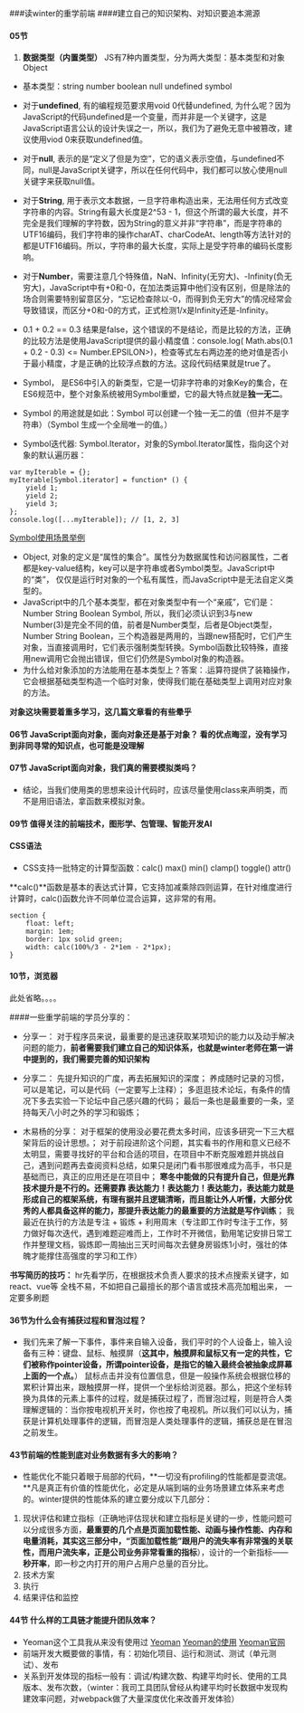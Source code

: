 ###读winter的重学前端
####建立自己的知识架构、对知识要追本溯源

#### 05节

1. **数据类型（内置类型）**
JS有7种内置类型，分为两大类型：基本类型和对象Object

* 基本类型：string  number  boolean null  undefined symbol

* 对于**undefined**, 有的编程规范要求用void 0代替undefined, 为什么呢？因为JavaScript的代码undefined是一个变量，而并非是一个关键字，这是JavaScript语言公认的设计失误之一，所以，我们为了避免无意中被篡改，建议使用viod 0来获取undefined值。
* 对于**null**, 表示的是“定义了但是为空”，它的语义表示空值，与undefined不同，null是JavaScript关键字，所以在任何代码中，我们都可以放心使用null关键字来获取null值。
* 对于**String**, 用于表示文本数据，一旦字符串构造出来，无法用任何方式改变字符串的内容。String有最大长度是2^53 - 1，但这个所谓的最大长度，并不完全是我们理解的字符数，因为String的意义并非“字符串”，而是字符串的UTF16编码，我们字符串的操作charAT、charCodeAt、length等方法针对的都是UTF16编码。所以，字符串的最大长度，实际上是受字符串的编码长度影响。
* 对于**Number**，需要注意几个特殊值，NaN、Infinity(无穷大)、-Infinity(负无穷大)，JavaScript中有+0和-0，在加法类运算中他们没有区别，但是除法的场合则需要特别留意区分，“忘记检查除以-0，而得到负无穷大”的情况经常会导致错误，而区分+0和-0的方式，正式检测1/x是Infinity还是-Infinity。
* 0.1 + 0.2 == 0.3 结果是false，这个错误的不是结论，而是比较的方法，正确的比较方法是使用JavaScript提供的最小精度值：console.log( Math.abs(0.1 + 0.2 - 0.3) <= Number.EPSILON>)，检查等式左右两边差的绝对值是否小于最小精度，才是正确的比较浮点数的方法。这段代码结果就是true了。

* Symbol， 是ES6中引入的新类型，它是一切非字符串的对象Key的集合，在ES6规范中，整个对象系统被用Symbol重塑，它的最大特点就是**独一无二**。
* Symbol 的用途就是如此：Symbol 可以创建一个独一无二的值（但并不是字符串）（Symbol 生成一个全局唯一的值。）
* Symbol迭代器: Symbol.Iterator，对象的Symbol.Iterator属性，指向这个对象的默认遍历器：
```
var myIterable = {};
myIterable[Symbol.iterator] = function* () {
    yield 1;
    yield 2;
    yield 3;
};
console.log([...myIterable]); // [1, 2, 3]
```

[Symbol使用场景举例](https://zhuanlan.zhihu.com/p/22652486 "Symbol使用场景举例")

* Object, 对象的定义是“属性的集合”。属性分为数据属性和访问器属性，二者都是key-value结构，key可以是字符串或者Symbol类型。JavaScript中的“类”， 仅仅是运行时对象的一个私有属性，而JavaScript中是无法自定义类型的。
* JavaScript中的几个基本类型，都在对象类型中有一个“亲戚”，它们是：Number String Boolean Symbol, 所以，我们必须认识到3与new Number(3)是完全不同的值，前者是Number类型，后者是Object类型，Number String Boolean，三个构造器是两用的，当跟new搭配时，它们产生对象，当直接调用时，它们表示强制类型转换。Symbol函数比较特殊，直接用new调用它会抛出错误，但它们仍然是Symbol对象的构造器。
* 为什么给对象添加的方法能用在基本类型上？答案：.运算符提供了装箱操作，它会根据基础类型构造一个临时对象，使得我们能在基础类型上调用对应对象的方法。

**对象这块需要着重多学习，这几篇文章看的有些晕乎**
#### 06节 JavaScript面向对象，面向对象还是基于对象？ 看的优点晦涩，没有学习到非同寻常的知识点，也可能是没理解

#### 07节 JavaScript面向对象，我们真的需要模拟类吗？
* 结论，当我们使用类的思想来设计代码时，应该尽量使用class来声明类，而不是用旧语法，拿函数来模拟对象。

#### 09节 值得关注的前端技术，图形学、包管理、智能开发AI

#### CSS语法
* CSS支持一批特定的计算型函数：calc() max() min() clamp() toggle() attr()

**calc()**函数是基本的表达式计算，它支持加减乘除四则运算，在针对维度进行计算时，calc()函数允许不同单位混合运算，这非常的有用。

```
section {
    float: left;
    margin: 1em;
    border: 1px solid green;
    width: calc(100%/3 - 2*1em - 2*1px);
}
```

#### 10节，浏览器

此处省略。。。。

####一些重学前端的学员分享的：
* 分享一：
对于程序员来说，最重要的是迅速获取某项知识的能力以及动手解决问题的能力，**前者需要我们建立自己的知识体系，也就是winter老师在第一讲中提到的，我们需要完善的知识架构**

* 分享二：
先提升知识的广度，再去拓展知识的深度；
养成随时记录的习惯，可以是笔记，可以是代码（一定要写上注释）；
多逛逛技术论坛，有条件的情况下多去实验一下论坛中自己感兴趣的代码；
最后一条也是最重要的一条，坚持每天八小时之外的学习和锻炼；

* 木易杨的分享：
对于框架的使用没必要花费太多时间，应该多研究一下三大框架背后的设计思想。；
对于前段进阶这个问题，其实看书的作用和意义已经不太明显，需要寻找好的平台和合适的项目，在项目中不断克服难题并挑战自己，遇到问题再去查阅资料总结，如果只是闭门看书那很难成为高手，书只是基础而已，真正的应用还是在项目中；
**寒冬中能做的只有提升自己，但是光靠技术提升是不行的。还需要靠 表达能力！表达能力！表达能力，表达能力就是形成自己的框架系统，有理有据并且逻辑清晰，而且能让外人听懂，**大部分优秀的人都具备这样的能力，那提升表达能力的最重要的方法就是**写作训练**；
我最近在执行的方法是专注 + 锻炼 + 利用周末（专注即工作时专注于工作，努力做好每次迭代，遇到难题迎难而上，工作时不开微信，勤用笔记安排日常工作并整理文档，锻炼即一周抽出三天时间每次去健身房锻炼1小时，强壮的体魄才能撑住高强度的学习和工作）

**书写简历的技巧：**
hr先看学历，在根据技术负责人要求的技术点搜索关键字，如react、vue等
全栈不易，不如把自己最擅长的那个语言或技术高亮加粗出来，
一定要多刷题

#### 36节为什么会有捕获过程和冒泡过程？
* 我们先来了解一下事件，事件来自输入设备，我们平时的个人设备上，输入设备有三种：键盘、鼠标、触摸屏（**这其中，触摸屏和鼠标又有一定的共性，它们被称作pointer设备，所谓pointer设备，是指它的输入最终会被抽象成屏幕上面的一个点。**）    鼠标点击并没有位置信息，但是一般操作系统会根据位移的累积计算出来，跟触摸屏一样，提供一个坐标给浏览器。那么，把这个坐标转换为具体的元素上事件的过程，就是捕获过程了，而冒泡过程，则是符合人类理解逻辑的：当你按电视机开关时，你也按了电视机。所以我们可以认为，捕获是计算机处理事件的逻辑，而冒泡是人类处理事件的逻辑，捕获总是在冒泡之前发生。

#### 43节前端的性能到底对业务数据有多大的影响？
* 性能优化不能只着眼于局部的代码，**一切没有profiling的性能都是耍流氓。**凡是真正有价值的性能优化，必定是从端到端的业务场景建立体系来考虑的。winter提供的性能体系的建立要分成以下几部分：
1. 现状评估和建立指标（正确地评估现状和建立指标是关键的一步，性能问题可以分成很多方面，**最重要的几个点是页面加载性能、动画与操作性能、内存和电量消耗，其实这三部分中，“页面加载性能”跟用户的流失率有非常强的关联性，而用户流失率，正是公司业务非常看重的指标**），设计的一个新指标——**秒开率**，即一秒之内打开的用户占用户总量的百分比。
2. 技术方案
3. 执行
4. 结果评估和监控

#### 44节 什么样的工具链才能提升团队效率？
* Yeoman这个工具我从来没有使用过
[Yeoman](https://www.jianshu.com/p/f6b8ace5c287 "Yeoman")
[Yeoman的使用](https://www.cnblogs.com/nzbin/p/5751323.html "Yeoman的使用")
[Yeoman官网](https://yeoman.io/ "Yeoman官网")
* 前端开发大概要做的事情，有：初始化项目、运行和测试、测试（单元测试）、发布
* 关系到开发体现的指标一般有：调试/构建次数、构建平均时长、使用的工具版本、发布次数，（winter：我司工具团队曾经从构建平均时长数据中发现构建效率问题，对webpack做了大量深度优化来改善开发体验）